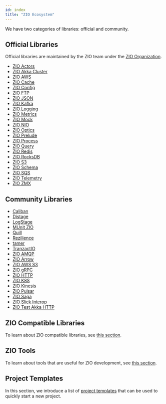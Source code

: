 ```yaml
---
id: index
title: "ZIO Ecosystem"
---
```


We have two categories of libraries: official and community.

## Official Libraries

Official libraries are maintained by the ZIO team under the [ZIO Organization](https://github.com/zio).

* [ZIO Actors](officials/zio-actors.md)
* [ZIO Akka Cluster](officials/zio-akka-cluster.md)
* [ZIO AWS](officials/zio-aws.md)
* [ZIO Cache](officials/zio-cache.md)
* [ZIO Config](officials/zio-config.md)
* [ZIO FTP](officials/zio-ftp.md)
* [ZIO JSON](officials/zio-json.md)
* [ZIO Kafka](officials/zio-kafka.md)
* [ZIO Logging](officials/zio-logging.md)
* [ZIO Metrics](officials/zio-metrics.md)
* [ZIO Mock](officials/zio-mock.md)
* [ZIO NIO](officials/zio-nio.md)
* [ZIO Optics](officials/zio-optics.md)
* [ZIO Prelude](officials/zio-prelude.md)
* [ZIO Process](officials/zio-process.md)
* [ZIO Query](officials/zio-query.md)
* [ZIO Redis](officials/zio-redis.md)
* [ZIO RocksDB](officials/zio-rocksdb.md)
* [ZIO S3](officials/zio-s3.md)
* [ZIO Schema](officials/zio-schema.md)
* [ZIO SQS](officials/zio-sqs.md)
* [ZIO Telemetry](officials/zio-telemetry.md)
* [ZIO ZMX](officials/zio-zmx.md)

## Community Libraries

* [Caliban](community/caliban.md)
* [Distage](community/distage.md)
* [LogStage](community/logstage.md)
* [MUnit ZIO](community/munit-zio.md)
* [Quill](community/quill.md)
* [Rezilience](community/rezilience.md)
* [tamer](community/tamer.md)
* [TranzactIO](community/tranzactio.md)
* [ZIO AMQP](community/zio-amqp.md)
* [ZIO Arrow](community/zio-arrow.md)
* [ZIO AWS S3](community/zio-aws-s3.md)
* [ZIO gRPC](community/zio-grpc.md)
* [ZIO HTTP](community/zio-http.md)
* [ZIO K8S](community/zio-k8s.md)
* [ZIO Kinesis](community/zio-kinesis.md)
* [ZIO Pulsar](community/zio-pulsar.md)
* [ZIO Saga](community/zio-saga.md)
* [ZIO Slick Interop](community/zio-slick-interop.md)
* [ZIO Test Akka HTTP](community/zio-test-akka-http.md)

## ZIO Compatible Libraries

To learn about ZIO compatible libraries, see [this section](compatible.md).

## ZIO Tools

To learn about tools that are useful for ZIO development, see [this section](tools.md).

## Project Templates

In this section, we introduce a list of [project templates](templates.md) that can be used to quickly start a new project.

